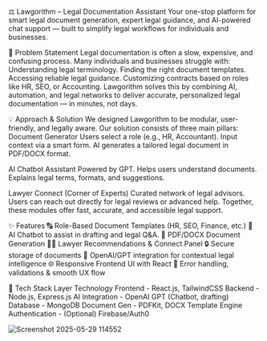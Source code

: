 ⚖️ Lawgorithm – Legal Documentation Assistant
Your one-stop platform for smart legal document generation, expert legal guidance, and AI-powered chat support — built to simplify legal workflows for individuals and businesses.

🧩 Problem Statement
Legal documentation is often a slow, expensive, and confusing process. Many individuals and businesses struggle with:
Understanding legal terminology.
Finding the right document templates.
Accessing reliable legal guidance.
Customizing contracts based on roles like HR, SEO, or Accounting.
Lawgorithm solves this by combining AI, automation, and legal networks to deliver accurate, personalized legal documentation — in minutes, not days.

💡 Approach & Solution
We designed Lawgorithm to be modular, user-friendly, and legally aware. Our solution consists of three main pillars:
Document Generator
Users select a role (e.g., HR, Accountant).
Input context via a smart form.
AI generates a tailored legal document in PDF/DOCX format.

AI Chatbot Assistant
Powered by GPT.
Helps users understand documents.
Explains legal terms, formats, and suggestions.

Lawyer Connect (Corner of Experts)
Curated network of legal advisors.
Users can reach out directly for legal reviews or advanced help.
Together, these modules offer fast, accurate, and accessible legal support.

✨ Features
🔠 Role-Based Document Templates (HR, SEO, Finance, etc.)
💬 AI Chatbot to assist in drafting and legal Q&A.
📄 PDF/DOCX Document Generation
👩‍⚖️ Lawyer Recommendations & Connect Panel
🔒 Secure storage of documents
🧠 OpenAI/GPT integration for contextual legal intelligence
🌐 Responsive Frontend UI with React
🎯 Error handling, validations & smooth UX flow

🧰 Tech Stack
Layer	Technology
Frontend - 	React.js, TailwindCSS
Backend - 	Node.js, Express.js
AI Integration	- OpenAI GPT (Chatbot, drafting)
Database - 	MongoDB
Document Gen	- PDFKit, DOCX Template Engine
Authentication - (Optional) Firebase/Auth0


![Screenshot 2025-05-29 114552](https://github.com/user-attachments/assets/5014276f-3f79-4c9a-966b-02b009e88867)
